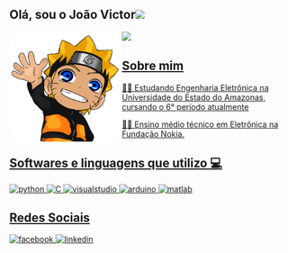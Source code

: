 ## Olá, sou o João Victor<img src="https://raw.githubusercontent.com/iampavangandhi/iampavangandhi/master/gifs/Hi.gif" width="30px"></h2>
<div align="left">
  <a href="https://github.com/JoaoVictorSicco"> <img align="left" width="200" height="200" style="border-radius:30px;" src="https://github.com/JoaoVictorSicco/JoaoVictorSicco/blob/main/naruto.gif?raw=true" />
<img height="180em" src="https://github-readme-stats.vercel.app/api?username=JoaoVictorSicco&show_icons=true&theme=merko&include_all_commits=true&count_private=true"/>
    
    
## Sobre mim
<p>👨‍💻 Estudando Engenharia Eletrônica na Universidade do Estado do Amazonas, cursando o 6° período atualmente </p>
<p>👨‍🎓 Ensino médio técnico em Eletrônica na Fundação Nokia. </p>

## Softwares e linguagens que utilizo 💻
<img src="https://cdn.jsdelivr.net/gh/devicons/devicon/icons/python/python-original.svg" alt="python" width="40" height="40"/> 
<img src="https://cdn.jsdelivr.net/gh/devicons/devicon/icons/c/c-original.svg" alt="C" width="40" height="40" />
<img src="https://cdn.jsdelivr.net/gh/devicons/devicon/icons/visualstudio/visualstudio-plain.svg" alt="visualstudio" width="40" height="40"/>
<img src="https://cdn.jsdelivr.net/gh/devicons/devicon/icons/arduino/arduino-original.svg" alt="arduino" width="40" height="40" />
<img src="https://cdn.jsdelivr.net/gh/devicons/devicon/icons/matlab/matlab-original.svg" alt="matlab" width="40" height="40"/>
    
    
## Redes Sociais    
<img src="https://cdn.jsdelivr.net/gh/devicons/devicon/icons/facebook/facebook-original.svg" alt="facebook" width="40" height="40" />
<img src="https://cdn.jsdelivr.net/gh/devicons/devicon/icons/linkedin/linkedin-original.svg" alt="linkedin" width="40" height="40"/>
    



    
    
    

    



</p>
